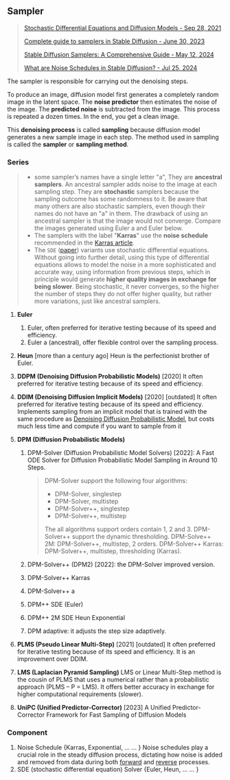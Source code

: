 ## Sampler

> [Stochastic Differential Equations and Diffusion Models - Sep 28, 2021](https://www.vanillabug.com/posts/sde/)
>
> [Complete guide to samplers in Stable Diffusion - June 30, 2023](https://www.felixsanz.dev/articles/complete-guide-to-samplers-in-stable-diffusion#stochastic-variants)
>
> [Stable Diffusion Samplers: A Comprehensive Guide - May 12, 2024](https://stable-diffusion-art.com/samplers/)
>
> [What are Noise Schedules in Stable Diffusion? - Jul 25, 2024](https://www.analyticsvidhya.com/blog/2024/07/noise-schedules-in-stable-diffusion/)

The sampler is responsible for carrying out the denoising steps.

To produce an image, diffusion model first generates a completely random image in the latent space. The **noise predictor** then estimates the noise of the image. The **predicted noise** is subtracted from the image. This process is repeated a dozen times. In the end, you get a clean image.

This **denoising process** is called **sampling** because diffusion model generates a new sample image in each step. The method used in sampling is called the **sampler** or **sampling method**.

### Series

> - some sampler’s names have a single letter "a", They are **ancestral samplers**. An ancestral sampler adds noise to the image at each sampling step. They are **stochastic** samplers because the sampling outcome has some randomness to it.
>   Be aware that many others are also stochastic samplers, even though their names do not have an "a" in them.
>   The drawback of using an ancestral sampler is that the image would not converge. Compare the images generated using Euler a and Euler below.
> - The samplers with the label "**Karras**" use the **noise schedule** recommended in the [Karras article](https://arxiv.org/abs/2206.00364).
> - The `SDE` ([paper](https://arxiv.org/abs/2011.13456)) variants use stochastic differential equations. Without going into further detail, using this type of differential equations allows to model the noise in a more sophisticated and accurate way, using information from previous steps, which in principle would generate **higher quality images in exchange for being slower**. Being stochastic, it never converges, so the higher the number of steps they do not offer higher quality, but rather more variations, just like ancestral samplers.

1. **Euler**

   1. Euler, often preferred for iterative testing because of its speed and efficiency.
   2. Euler a (ancestral), offer flexible control over the sampling process. 

2. **Heun** [more than a century ago]
   Heun is the perfectionist brother of Euler.

3. **DDPM (Denoising Diffusion Probabilistic Models)** [2020]
   It often preferred for iterative testing because of its speed and efficiency.

4. **DDIM (Denoising Diffusion Implicit Models)** [2020] [outdated]
   It often preferred for iterative testing because of its speed and efficiency. 
   Implements sampling from an implicit model that is trained with the same procedure as [Denoising Diffusion Probabilistic Model](https://hojonathanho.github.io/diffusion/), but costs much less time and compute if you want to sample from it

5. **DPM (Diffusion Probabilistic Models)**

   1. DPM-Solver (Diffusion Probabilistic Model Solvers) [2022]: A Fast ODE Solver for Diffusion Probabilistic Model Sampling in Around 10 Steps.

      > DPM-Solver support the following four algorithms: 
      >
      > - DPM-Solver, singlestep
      > - DPM-Solver, multistep
      > - DPM-Solver++, singlestep
      > - DPM-Solver++, multistep
      >
      > The all algorithms support orders contain 1, 2 and 3. DPM-Solver++ support the dynamic thresholding.
      > DPM-Solve++ 2M: DPM-Solver++, multistep, 2 orders.
      > DPM-Solver++ Karras: DPM-Solver++, multistep, thresholding (Karras).

   2. DPM-Solver++ (DPM2) [2022]: the DPM-Solver improved version.

   3. DPM-Solver++ Karras

   4. DPM-Solver++ a

   5. DPM++ SDE (Euler)

   6. DPM++ 2M SDE Heun Exponential

   7. DPM adaptive: it adjusts the step size adaptively.

6. **PLMS (Pseudo Linear Multi-Step)** [2021] [outdated]
   It often preferred for iterative testing because of its speed and efficiency. It is an improvement over DDIM. 

7. **LMS (Laplacian Pyramid Sampling)**
   LMS or Linear Multi-Step method is the cousin of PLMS that uses a numerical rather than a probabilistic approach (PLMS – P = LMS). It offers better accuracy in exchange for higher computational requirements (slower).

8. **UniPC (Unified Predictor-Corrector)** [2023]
   A Unified Predictor-Corrector Framework for Fast Sampling of Diffusion Models

### Component

1. Noise Schedule {Karras, Exponential, ... ... }
   Noise schedules play a crucial role in the steady diffusion process, dictating how noise is added and removed from data during both [forward](https://www.analyticsvidhya.com/blog/2024/07/forward-process-stable-diffusion/) and [reverse](https://www.analyticsvidhya.com/blog/2024/07/reverse-diffusion-process/) processes.
2. SDE (stochastic differential equation) Solver {Euler, Heun, ... ... }
   